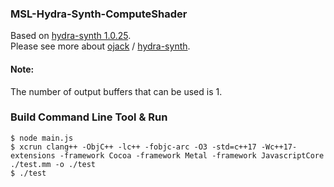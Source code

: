 ### MSL-Hydra-Synth-ComputeShader

Based on  [hydra-synth 1.0.25](https://github.com/ojack/hydra-synth/tree/7eb0dde5175e2a6ce417e9f16d7e88fe1d750133).    
Please see more about  [ojack](https://github.com/ojack) / [hydra-synth](https://github.com/ojack/hydra-synth).

#### Note:

The number of output buffers that can be used is 1.

### Build Command Line Tool & Run

```
$ node main.js
$ xcrun clang++ -ObjC++ -lc++ -fobjc-arc -O3 -std=c++17 -Wc++17-extensions -framework Cocoa -framework Metal -framework JavascriptCore ./test.mm -o ./test
$ ./test
```

